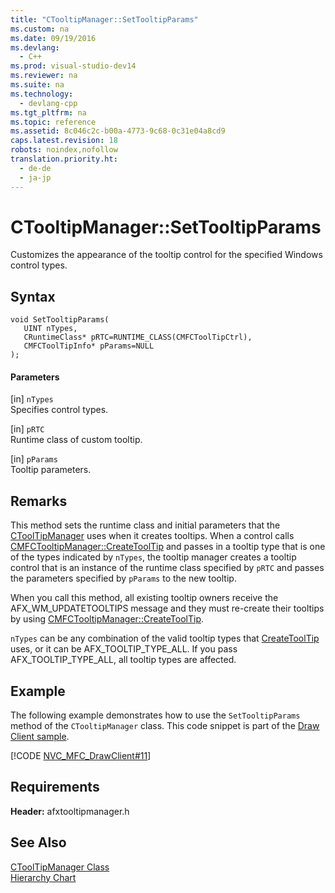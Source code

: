 ```yaml
---
title: "CTooltipManager::SetTooltipParams"
ms.custom: na
ms.date: 09/19/2016
ms.devlang: 
  - C++
ms.prod: visual-studio-dev14
ms.reviewer: na
ms.suite: na
ms.technology: 
  - devlang-cpp
ms.tgt_pltfrm: na
ms.topic: reference
ms.assetid: 8c046c2c-b00a-4773-9c68-0c31e04a8cd9
caps.latest.revision: 18
robots: noindex,nofollow
translation.priority.ht: 
  - de-de
  - ja-jp
---
```

# CTooltipManager::SetTooltipParams
Customizes the appearance of the tooltip control for the specified Windows control types.  
  
## Syntax  
  
```  
void SetTooltipParams(  
   UINT nTypes,  
   CRuntimeClass* pRTC=RUNTIME_CLASS(CMFCToolTipCtrl),  
   CMFCToolTipInfo* pParams=NULL   
);  
```  
  
#### Parameters  
 [in] `nTypes`  
 Specifies control types.  
  
 [in] `pRTC`  
 Runtime class of custom tooltip.  
  
 [in] `pParams`  
 Tooltip parameters.  
  
## Remarks  
 This method sets the runtime class and initial parameters that the [CToolTipManager](../vs140/CTooltipManager-Class.md) uses when it creates tooltips. When a control calls [CMFCTooltipManager::CreateToolTip](../vs140/CTooltipManager--CreateToolTip.md) and passes in a tooltip type that is one of the types indicated by `nTypes`, the tooltip manager creates a tooltip control that is an instance of the runtime class specified by `pRTC` and passes the parameters specified by `pParams` to the new tooltip.  
  
 When you call this method, all existing tooltip owners receive the AFX_WM_UPDATETOOLTIPS message and they must re-create their tooltips by using [CMFCTooltipManager::CreateToolTip](../vs140/CTooltipManager--CreateToolTip.md).  
  
 `nTypes` can be any combination of the valid tooltip types that [CreateToolTip](../vs140/CTooltipManager--CreateToolTip.md) uses, or it can be AFX_TOOLTIP_TYPE_ALL. If you pass AFX_TOOLTIP_TYPE_ALL, all tooltip types are affected.  
  
## Example  
 The following example demonstrates how to use the `SetTooltipParams` method of the `CTooltipManager` class. This code snippet is part of the [Draw Client sample](../vs140/Visual-C---Samples.md).  
  
 [!CODE [NVC_MFC_DrawClient#11](../CodeSnippet/VS_Snippets_Misc/NVC_MFC_DrawClient#11)]  
  
## Requirements  
 **Header:** afxtooltipmanager.h  
  
## See Also  
 [CToolTipManager Class](../vs140/CTooltipManager-Class.md)   
 [Hierarchy Chart](../vs140/Hierarchy-Chart.md)